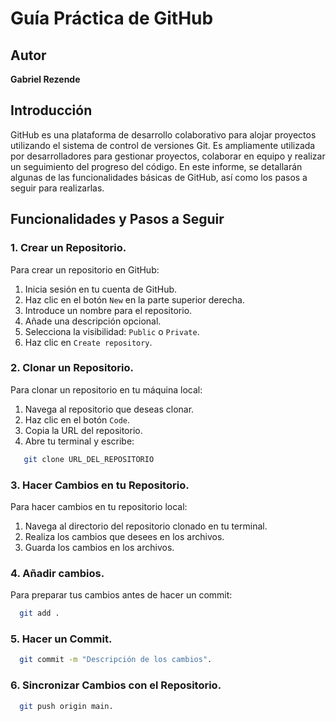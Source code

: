# Guía Práctica de GitHub 

## Autor
**Gabriel Rezende**

## Introducción
GitHub es una plataforma de desarrollo colaborativo para alojar proyectos utilizando el sistema de control de versiones Git. Es ampliamente utilizada por desarrolladores para gestionar proyectos, colaborar en equipo y realizar un seguimiento del progreso del código. En este informe, se detallarán algunas de las funcionalidades básicas de GitHub, así como los pasos a seguir para realizarlas.

## Funcionalidades y Pasos a Seguir

### 1. Crear un Repositorio.
  Para crear un repositorio en GitHub:
  1. Inicia sesión en tu cuenta de GitHub.
  2. Haz clic en el botón `New` en la parte superior derecha.
  3. Introduce un nombre para el repositorio.
  4. Añade una descripción opcional.
  5. Selecciona la visibilidad: `Public` o `Private`.
  6. Haz clic en `Create repository`.

### 2. Clonar un Repositorio.
  Para clonar un repositorio en tu máquina local:
  1. Navega al repositorio que deseas clonar.
  2. Haz clic en el botón `Code`.
  3. Copia la URL del repositorio.
  4. Abre tu terminal y escribe:
  ```bash
     git clone URL_DEL_REPOSITORIO
  ```


### 3. Hacer Cambios en tu Repositorio.
  Para hacer cambios en tu repositorio local:
  1. Navega al directorio del repositorio clonado en tu terminal.
  2. Realiza los cambios que desees en los archivos.
  3. Guarda los cambios en los archivos.

### 4. Añadir cambios.
  Para preparar tus cambios antes de hacer un commit:
  ```bash
    git add .
  ```

### 5. Hacer un Commit.
  ```bash
    git commit -m "Descripción de los cambios".
  ```


### 6. Sincronizar Cambios con el Repositorio.
  ```bash
    git push origin main.
  ```







